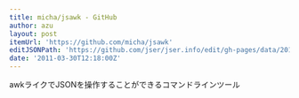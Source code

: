 ```yaml
---
title: micha/jsawk - GitHub
author: azu
layout: post
itemUrl: 'https://github.com/micha/jsawk'
editJSONPath: 'https://github.com/jser/jser.info/edit/gh-pages/data/2011/03/index.json'
date: '2011-03-30T12:18:00Z'
---
```

awkライクでJSONを操作することができるコマンドラインツール
